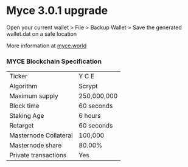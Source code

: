 Myce 3.0.1 upgrade 
=====================================

Open your current wallet > File > Backup Wallet > Save the generated wallet.dat on a safe location

More information at [myce.world](http://www.myce.world)


### MYCE Blockchain Specification

<table>
<tr> <td>Ticker</td><td>Y C E</td></tr>
<tr> <td>Algorithm</td><td>Scrypt</td></tr>
<tr> <td>Maximum supply</td><td>250,000,000</td></tr>
<tr> <td>Block time</td><td>60 seconds</td></tr>
<tr> <td>Staking Age</td><td>6 hours</td></tr>
<tr> <td>Retarget</td><td>60 seconds</td></tr>
<tr> <td>Masternode Collateral</td><td>100,000</td></tr>
<tr> <td>Masternode share</td><td>80.00%</td></tr>
<tr> <td>Private transactions</td><td>Yes</td></tr>
</table>
